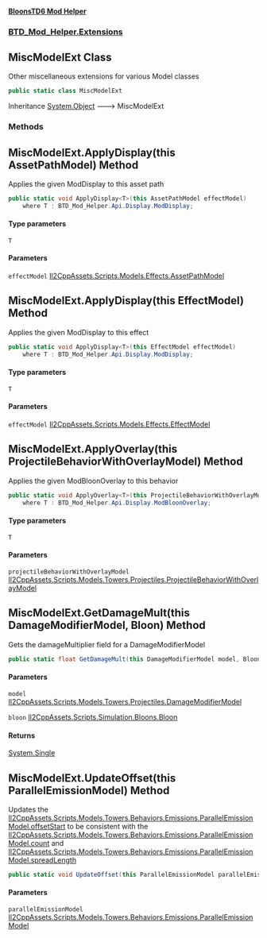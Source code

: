 #### [BloonsTD6 Mod Helper](README.md 'README')
### [BTD_Mod_Helper.Extensions](README.md#BTD_Mod_Helper.Extensions 'BTD_Mod_Helper.Extensions')

## MiscModelExt Class

Other miscellaneous extensions for various Model classes

```csharp
public static class MiscModelExt
```

Inheritance [System.Object](https://docs.microsoft.com/en-us/dotnet/api/System.Object 'System.Object') &#129106; MiscModelExt
### Methods

<a name='BTD_Mod_Helper.Extensions.MiscModelExt.ApplyDisplay_T_(thisAssetPathModel)'></a>

## MiscModelExt.ApplyDisplay<T>(this AssetPathModel) Method

Applies the given ModDisplay to this asset path

```csharp
public static void ApplyDisplay<T>(this AssetPathModel effectModel)
    where T : BTD_Mod_Helper.Api.Display.ModDisplay;
```
#### Type parameters

<a name='BTD_Mod_Helper.Extensions.MiscModelExt.ApplyDisplay_T_(thisAssetPathModel).T'></a>

`T`
#### Parameters

<a name='BTD_Mod_Helper.Extensions.MiscModelExt.ApplyDisplay_T_(thisAssetPathModel).effectModel'></a>

`effectModel` [Il2CppAssets.Scripts.Models.Effects.AssetPathModel](https://docs.microsoft.com/en-us/dotnet/api/Il2CppAssets.Scripts.Models.Effects.AssetPathModel 'Il2CppAssets.Scripts.Models.Effects.AssetPathModel')

<a name='BTD_Mod_Helper.Extensions.MiscModelExt.ApplyDisplay_T_(thisEffectModel)'></a>

## MiscModelExt.ApplyDisplay<T>(this EffectModel) Method

Applies the given ModDisplay to this effect

```csharp
public static void ApplyDisplay<T>(this EffectModel effectModel)
    where T : BTD_Mod_Helper.Api.Display.ModDisplay;
```
#### Type parameters

<a name='BTD_Mod_Helper.Extensions.MiscModelExt.ApplyDisplay_T_(thisEffectModel).T'></a>

`T`
#### Parameters

<a name='BTD_Mod_Helper.Extensions.MiscModelExt.ApplyDisplay_T_(thisEffectModel).effectModel'></a>

`effectModel` [Il2CppAssets.Scripts.Models.Effects.EffectModel](https://docs.microsoft.com/en-us/dotnet/api/Il2CppAssets.Scripts.Models.Effects.EffectModel 'Il2CppAssets.Scripts.Models.Effects.EffectModel')

<a name='BTD_Mod_Helper.Extensions.MiscModelExt.ApplyOverlay_T_(thisProjectileBehaviorWithOverlayModel)'></a>

## MiscModelExt.ApplyOverlay<T>(this ProjectileBehaviorWithOverlayModel) Method

Applies the given ModBloonOverlay to this behavior

```csharp
public static void ApplyOverlay<T>(this ProjectileBehaviorWithOverlayModel projectileBehaviorWithOverlayModel)
    where T : BTD_Mod_Helper.Api.Display.ModBloonOverlay;
```
#### Type parameters

<a name='BTD_Mod_Helper.Extensions.MiscModelExt.ApplyOverlay_T_(thisProjectileBehaviorWithOverlayModel).T'></a>

`T`
#### Parameters

<a name='BTD_Mod_Helper.Extensions.MiscModelExt.ApplyOverlay_T_(thisProjectileBehaviorWithOverlayModel).projectileBehaviorWithOverlayModel'></a>

`projectileBehaviorWithOverlayModel` [Il2CppAssets.Scripts.Models.Towers.Projectiles.ProjectileBehaviorWithOverlayModel](https://docs.microsoft.com/en-us/dotnet/api/Il2CppAssets.Scripts.Models.Towers.Projectiles.ProjectileBehaviorWithOverlayModel 'Il2CppAssets.Scripts.Models.Towers.Projectiles.ProjectileBehaviorWithOverlayModel')

<a name='BTD_Mod_Helper.Extensions.MiscModelExt.GetDamageMult(thisDamageModifierModel,Bloon)'></a>

## MiscModelExt.GetDamageMult(this DamageModifierModel, Bloon) Method

Gets the damageMultiplier field for a DamageModifierModel

```csharp
public static float GetDamageMult(this DamageModifierModel model, Bloon bloon);
```
#### Parameters

<a name='BTD_Mod_Helper.Extensions.MiscModelExt.GetDamageMult(thisDamageModifierModel,Bloon).model'></a>

`model` [Il2CppAssets.Scripts.Models.Towers.Projectiles.DamageModifierModel](https://docs.microsoft.com/en-us/dotnet/api/Il2CppAssets.Scripts.Models.Towers.Projectiles.DamageModifierModel 'Il2CppAssets.Scripts.Models.Towers.Projectiles.DamageModifierModel')

<a name='BTD_Mod_Helper.Extensions.MiscModelExt.GetDamageMult(thisDamageModifierModel,Bloon).bloon'></a>

`bloon` [Il2CppAssets.Scripts.Simulation.Bloons.Bloon](https://docs.microsoft.com/en-us/dotnet/api/Il2CppAssets.Scripts.Simulation.Bloons.Bloon 'Il2CppAssets.Scripts.Simulation.Bloons.Bloon')

#### Returns
[System.Single](https://docs.microsoft.com/en-us/dotnet/api/System.Single 'System.Single')

<a name='BTD_Mod_Helper.Extensions.MiscModelExt.UpdateOffset(thisParallelEmissionModel)'></a>

## MiscModelExt.UpdateOffset(this ParallelEmissionModel) Method

Updates the [Il2CppAssets.Scripts.Models.Towers.Behaviors.Emissions.ParallelEmissionModel.offsetStart](https://docs.microsoft.com/en-us/dotnet/api/Il2CppAssets.Scripts.Models.Towers.Behaviors.Emissions.ParallelEmissionModel.offsetStart 'Il2CppAssets.Scripts.Models.Towers.Behaviors.Emissions.ParallelEmissionModel.offsetStart') to be consistent with the  
[Il2CppAssets.Scripts.Models.Towers.Behaviors.Emissions.ParallelEmissionModel.count](https://docs.microsoft.com/en-us/dotnet/api/Il2CppAssets.Scripts.Models.Towers.Behaviors.Emissions.ParallelEmissionModel.count 'Il2CppAssets.Scripts.Models.Towers.Behaviors.Emissions.ParallelEmissionModel.count') and [Il2CppAssets.Scripts.Models.Towers.Behaviors.Emissions.ParallelEmissionModel.spreadLength](https://docs.microsoft.com/en-us/dotnet/api/Il2CppAssets.Scripts.Models.Towers.Behaviors.Emissions.ParallelEmissionModel.spreadLength 'Il2CppAssets.Scripts.Models.Towers.Behaviors.Emissions.ParallelEmissionModel.spreadLength')

```csharp
public static void UpdateOffset(this ParallelEmissionModel parallelEmissionModel);
```
#### Parameters

<a name='BTD_Mod_Helper.Extensions.MiscModelExt.UpdateOffset(thisParallelEmissionModel).parallelEmissionModel'></a>

`parallelEmissionModel` [Il2CppAssets.Scripts.Models.Towers.Behaviors.Emissions.ParallelEmissionModel](https://docs.microsoft.com/en-us/dotnet/api/Il2CppAssets.Scripts.Models.Towers.Behaviors.Emissions.ParallelEmissionModel 'Il2CppAssets.Scripts.Models.Towers.Behaviors.Emissions.ParallelEmissionModel')